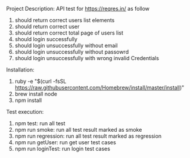 Project Description: API test for https://reqres.in/ as follow

1. should return correct users list elements
2. should return correct user
3. should return correct total page of users list
4. should login successfully
5. should login unsuccessfully without email
6. should login unsuccessfully without passowrd
7. should login unsuccessfully with wrong invalid Credentials

Installation:
1. ruby -e "$(curl -fsSL https://raw.githubusercontent.com/Homebrew/install/master/install)"
2. brew install node
3. npm install

Test execution:
1. npm test: run all test
2. npm run smoke: run all test result marked as smoke
3. npm run regression: run all test result marked as regression
4. npm run getUser: run get user test cases
5. npm run loginTest: run login test cases